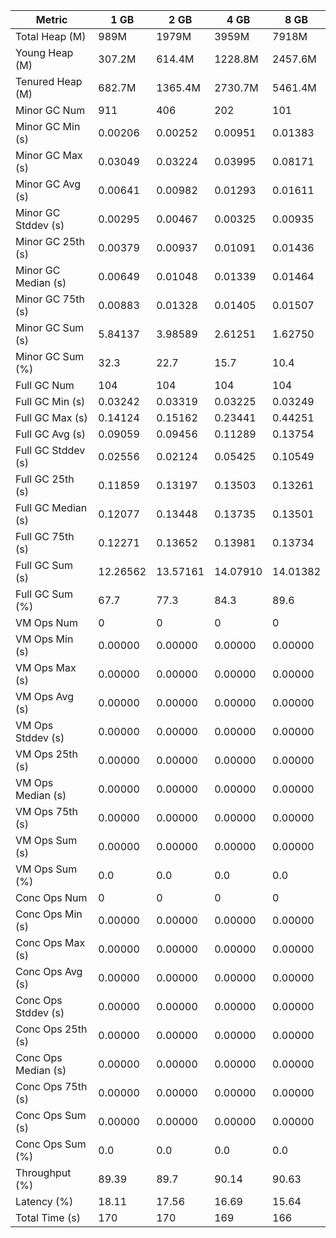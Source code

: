 | Metric | 1 GB | 2 GB | 4 GB | 8 GB |
|------|----|----|----|----|
| Total Heap (M) | 989M | 1979M | 3959M | 7918M |
| Young Heap (M) | 307.2M | 614.4M | 1228.8M | 2457.6M |
| Tenured Heap (M) | 682.7M | 1365.4M | 2730.7M | 5461.4M |
| Minor GC Num | 911 | 406 | 202 | 101 |
| Minor GC Min (s) | 0.00206 | 0.00252 | 0.00951 | 0.01383 |
| Minor GC Max (s) | 0.03049 | 0.03224 | 0.03995 | 0.08171 |
| Minor GC Avg (s) | 0.00641 | 0.00982 | 0.01293 | 0.01611 |
| Minor GC Stddev (s) | 0.00295 | 0.00467 | 0.00325 | 0.00935 |
| Minor GC 25th (s) | 0.00379 | 0.00937 | 0.01091 | 0.01436 |
| Minor GC Median (s) | 0.00649 | 0.01048 | 0.01339 | 0.01464 |
| Minor GC 75th (s) | 0.00883 | 0.01328 | 0.01405 | 0.01507 |
| Minor GC Sum (s) | 5.84137 | 3.98589 | 2.61251 | 1.62750 |
| Minor GC Sum (%) | 32.3 | 22.7 | 15.7 | 10.4 |
| Full GC Num | 104 | 104 | 104 | 104 |
| Full GC Min (s) | 0.03242 | 0.03319 | 0.03225 | 0.03249 |
| Full GC Max (s) | 0.14124 | 0.15162 | 0.23441 | 0.44251 |
| Full GC Avg (s) | 0.09059 | 0.09456 | 0.11289 | 0.13754 |
| Full GC Stddev (s) | 0.02556 | 0.02124 | 0.05425 | 0.10549 |
| Full GC 25th (s) | 0.11859 | 0.13197 | 0.13503 | 0.13261 |
| Full GC Median (s) | 0.12077 | 0.13448 | 0.13735 | 0.13501 |
| Full GC 75th (s) | 0.12271 | 0.13652 | 0.13981 | 0.13734 |
| Full GC Sum (s) | 12.26562 | 13.57161 | 14.07910 | 14.01382 |
| Full GC Sum (%) | 67.7 | 77.3 | 84.3 | 89.6 |
| VM Ops Num | 0 | 0 | 0 | 0 |
| VM Ops Min (s) | 0.00000 | 0.00000 | 0.00000 | 0.00000 |
| VM Ops Max (s) | 0.00000 | 0.00000 | 0.00000 | 0.00000 |
| VM Ops Avg (s) | 0.00000 | 0.00000 | 0.00000 | 0.00000 |
| VM Ops Stddev (s) | 0.00000 | 0.00000 | 0.00000 | 0.00000 |
| VM Ops 25th (s) | 0.00000 | 0.00000 | 0.00000 | 0.00000 |
| VM Ops Median (s) | 0.00000 | 0.00000 | 0.00000 | 0.00000 |
| VM Ops 75th (s) | 0.00000 | 0.00000 | 0.00000 | 0.00000 |
| VM Ops Sum (s) | 0.00000 | 0.00000 | 0.00000 | 0.00000 |
| VM Ops Sum (%) | 0.0 | 0.0 | 0.0 | 0.0 |
| Conc Ops Num | 0 | 0 | 0 | 0 |
| Conc Ops Min (s) | 0.00000 | 0.00000 | 0.00000 | 0.00000 |
| Conc Ops Max (s) | 0.00000 | 0.00000 | 0.00000 | 0.00000 |
| Conc Ops Avg (s) | 0.00000 | 0.00000 | 0.00000 | 0.00000 |
| Conc Ops Stddev (s) | 0.00000 | 0.00000 | 0.00000 | 0.00000 |
| Conc Ops 25th (s) | 0.00000 | 0.00000 | 0.00000 | 0.00000 |
| Conc Ops Median (s) | 0.00000 | 0.00000 | 0.00000 | 0.00000 |
| Conc Ops 75th (s) | 0.00000 | 0.00000 | 0.00000 | 0.00000 |
| Conc Ops Sum (s) | 0.00000 | 0.00000 | 0.00000 | 0.00000 |
| Conc Ops Sum (%) | 0.0 | 0.0 | 0.0 | 0.0 |
| Throughput (%) | 89.39 | 89.7 | 90.14 | 90.63 |
| Latency (%) | 18.11 | 17.56 | 16.69 | 15.64 |
| Total Time (s) | 170 | 170 | 169 | 166 |
